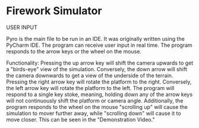 # Firework Simulator
USER INPUT

Pyro is the main file to be run in an IDE. It was originally written using the PyCharm IDE. The program can receive user input in real time. 
The program responds to the arrow keys or the wheel on the mouse.

Functionality:
Pressing the up arrow key will shift the camera upwards to get a "birds-eye" view of the simulation. Conversely, the down arrow will shift 
the camera downwards to get a view of the underside of the terrain. Pressing the right arrow key will rotate the platform to the right. Conversely, 
the left arrow key will rotate the platform to the left. The program will respond to a single key stoke, meaning, holding down any of the arrow keys 
will not continuously shift the platform or camera angle. Additionally, the program responds to the wheel on the mouse "scrolling up" will cause the
simulation to mover further away, while "scrolling down" will cause it to move closer. This can be seen in the "Demonstration Video."
